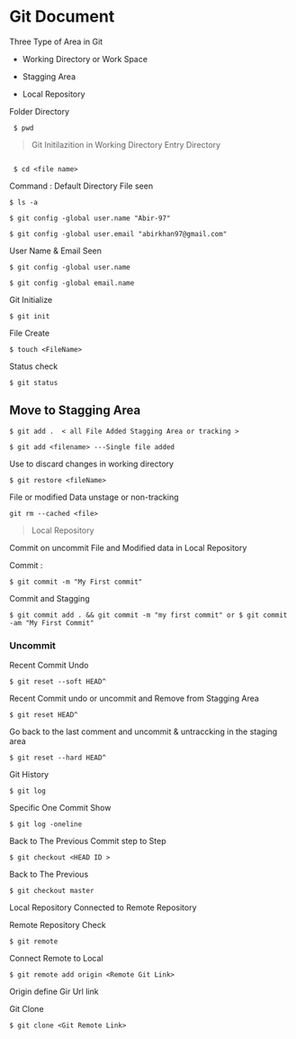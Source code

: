 # Git Document

Three Type of Area in Git 

- Working Directory or Work Space

 - Stagging Area

 - Local Repository
 
  Folder Directory
  
  ```
   $ pwd
  ```
  
  > Git Initilazition in Working Directory
  Entry Directory
  
  
 ``` $ mkdir
 ```
 
 ``` $ cd <file name>```
 
  Command :
   Default Directory File seen 
   
   ```$ ls -a  ```
   
  ```$ git config -global user.name "Abir-97" ```
  
  ``` $ git config -global user.email "abirkhan97@gmail.com" ```
  
  User Name & Email Seen
  
  ``` $ git config -global user.name ```
  
  ``` $ git config -global email.name ```
  
   Git Initialize
   
   ``` $ git init ```
   
   File Create
   
   ``` $ touch <FileName> ```
   
   Status check
   
   ``` $ git status ```
   
   ## Move to Stagging Area 
   
   
   ``` $ git add .  < all File Added Stagging Area or tracking > ```
   
   
   ``` $ git add <filename> ---Single file added ```
   
   
   Use  to discard changes in working directory
   
   
   ``` $ git restore <fileName> ```
   
   
   File or modified Data  unstage or non-tracking
   
   
   ``` git rm --cached <file>  ```
   
   > Local Repository
   
   
   Commit on uncommit File and Modified data in Local Repository
   
   Commit :
   
   
   ``` $ git commit -m "My First commit" ```
   
   Commit and Stagging
   
   ``` $ git commit add . && git commit -m "my first commit" or $ git commit -am "My First Commit" ```
   
   
   ### Uncommit
 
   Recent Commit Undo
 
   ``` $ git reset --soft HEAD^ ```
 
   Recent Commit undo or uncommit and Remove from Stagging Area 
   
   ``` $ git reset HEAD^ ```
    
   Go back to the last comment and uncommit & untraccking  in the staging area
   
   ``` $ git reset --hard HEAD^ ```
   
   Git History 
 
   ``` $ git log ```
 
   Specific  One Commit  Show
   
   ``` $ git log -oneline ```
 
  Back to The Previous Commit step to Step
 
 ``` $ git checkout <HEAD ID > ```
 
  Back to The Previous 
 
 ```
 $ git checkout master
 ```
 
 Local Repository Connected to Remote Repository
 
 Remote Repository Check
 ```
 $ git remote
 
 ```
 
 Connect Remote to Local
 
 ```
 $ git remote add origin <Remote Git Link>
 ```
 
 Origin define Gir Url link
 
 Git Clone 
 
 ```
 $ git clone <Git Remote Link>
 ```
   
 
  
  
  
 

